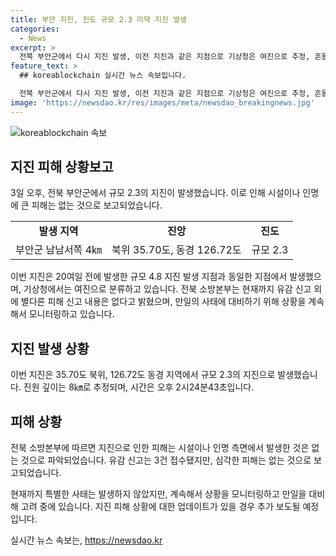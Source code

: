 ```yaml
---
title: 부안 지진, 진도 규모 2.3 미약 지진 발생
categories:
  - News
excerpt: >
  전북 부안군에서 다시 지진 발생, 이전 지진과 같은 지점으로 기상청은 여진으로 추정, 흔들림을 느낀 유감 신고 3건 접수, 인명피해는 없는 것으로 확인.
feature_text: >
  ## koreablockchain 실시간 뉴스 속보입니다.

  전북 부안군에서 다시 지진 발생, 이전 지진과 같은 지점으로 기상청은 여진으로 추정, 흔들림을 느낀 유감 신고 3건 접수, 인명피해는 없는 것으로 확인.
image: 'https://newsdao.kr/res/images/meta/newsdao_breakingnews.jpg'
---
```


<p><img src="https://newsdao.kr/res/images/meta/newsdao_breakingnews.jpg" alt="koreablockchain 속보" /></p>

<h2 data-ke-size="size26">지진 피해 상황보고</h2>

<p data-ke-size="size16">3일 오후, 전북 부안군에서 규모 2.3의 지진이 발생했습니다. 이로 인해 시설이나 인명에 큰 피해는 없는 것으로 보고되었습니다.</p>

<table>
    <tr>
        <td style="text-align: center; height: 17px;"><b>발생 지역</b></td>
        <td style="text-align: center; height: 17px;"><b>진앙</b></td>
        <td style="text-align: center; height: 17px;"><b>진도</b></td>
    </tr>
    <tr>
        <td style="text-align: center; height: 17px;">부안군 남남서쪽 4㎞</td>
        <td style="text-align: center; height: 17px;">북위 35.70도, 동경 126.72도</td>
        <td style="text-align: center; height: 17px;">규모 2.3</td>
    </tr>
</table>

<p data-ke-size="size16">이번 지진은 20여일 전에 발생한 규모 4.8 지진 발생 지점과 동일한 지점에서 발생했으며, 기상청에서는 여진으로 분류하고 있습니다. 전북 소방본부는 현재까지 유감 신고 외에 별다른 피해 신고 내용은 없다고 밝혔으며, 만일의 사태에 대비하기 위해 상황을 계속해서 모니터링하고 있습니다.</p>

<h2 data-ke-size="size26">지진 발생 상황</h2>

<p data-ke-size="size16">이번 지진은 35.70도 북위, 126.72도 동경 지역에서 규모 2.3의 지진으로 발생했습니다. 진원 깊이는 8㎞로 추정되며, 시간은 오후 2시24분43초입니다.</p>

<h2 data-ke-size="size26">피해 상황</h2>

<p data-ke-size="size16">전북 소방본부에 따르면 지진으로 인한 피해는 시설이나 인명 측면에서 발생한 것은 없는 것으로 파악되었습니다. 유감 신고는 3건 접수됐지만, 심각한 피해는 없는 것으로 보고되었습니다.</p>

<p data-ke-size="size16">현재까지 특별한 사태는 발생하지 않았지만, 계속해서 상황을 모니터링하고 만일을 대비해 고려 중에 있습니다. 지진 피해 상황에 대한 업데이트가 있을 경우 추가 보도될 예정입니다.</p>
실시간 뉴스 속보는, <a href="https://newsdao.kr" rel="dofollow">https://newsdao.kr</a>


